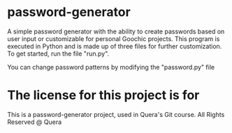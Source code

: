 # password-generator

A simple password generator with the ability to create passwords based on user input or customizable for personal Goochic projects. This program is executed in Python and is made up of three files for further customization. To get started, run the file "run.py".

You can change password patterns by modifying the "password.py" file

# The license for this project is for
This is a password-generator project, used in Quera's Git course.
All Rights Reserved @ Quera
 
